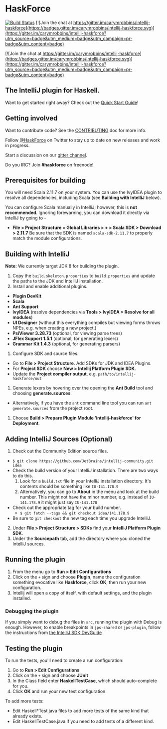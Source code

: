 # HaskForce

[![Build Status](https://travis-ci.org/carymrobbins/intellij-haskforce.svg?branch=master)](https://travis-ci.org/carymrobbins/intellij-haskforce)
[![Join the chat at https://gitter.im/carymrobbins/intellij-haskforce](https://badges.gitter.im/carymrobbins/intellij-haskforce.svg)](https://gitter.im/carymrobbins/intellij-haskforce?utm_source=badge&utm_medium=badge&utm_campaign=pr-badge&utm_content=badge)

[![Join the chat at https://gitter.im/carymrobbins/intellij-haskforce](https://badges.gitter.im/carymrobbins/intellij-haskforce.svg)](https://gitter.im/carymrobbins/intellij-haskforce?utm_source=badge&utm_medium=badge&utm_campaign=pr-badge&utm_content=badge)

## The IntelliJ plugin for Haskell.

Want to get started right away?  Check out the [Quick Start Guide](https://github.com/carymrobbins/intellij-haskforce/wiki/Quick-Start-Guide)!

## Getting involved

Want to contribute code?  See the [CONTRIBUTING](./CONTRIBUTING.md) doc for more info.

Follow [@HaskForce](https://twitter.com/haskforce) on Twitter to stay up to date
on new releases and work in progress.

Start a discussion on our [gitter channel](https://gitter.im/carymrobbins/intellij-haskforce).

Do you IRC?  Join **#haskforce** on freenode!

## Prerequisites for building

You will need Scala 2.11.7 on your system.  You can use the IvyIDEA plugin to resolve all dependencies,
including Scala (see **Building with IntelliJ** below).

You can configure Scala manually in IntelliJ; however, this is **not recommended**.
Ignoring forewarning, you can download it directly via IntelliJ by going to -
  * **File > Project Structure > Global Libraries > + > Scala SDK > Download > 2.11.7**
Be sure that the SDK is named `scala-sdk-2.11.7` to properly match the module configurations.

## Building with IntelliJ

**Note:** We currently target JDK 8 for building the plugin.

1. Copy the `build.skeleton.properties` to `build.properties` and update the paths to the JDK and IntelliJ installation.
1. Install and enable additional plugins.
  * **Plugin DevKit**
  * **Scala**
  * **Ant Support**
  * **IvyIDEA** (resolve dependencies via **Tools > IvyIDEA > Resolve for all modules**)
  * **UI Designer** (without this everything compiles but viewing forms throws NPEs, e.g. when creating a new project.)
  * **PsiViewer 3.28.73** (optional, for viewing parse trees)
  * **JFlex Support 1.5.1** (optional, for generating lexers)
  * **Grammar Kit 1.4.3** (optional, for generating parsers)
1. Configure SDK and source files.
  * Go to **File > Project Structure**.  Add SDKs for JDK and IDEA Plugins.
  * For **Project SDK** choose **New > Intellij Platform Plugin SDK**.
  * Update the **Project compiler output**, e.g. `path/to/intellij-haskforce/out`
1. Generate lexers by hovering over the opening the **Ant Build** tool and choosing **generate.sources**.
  * Alternatively, if you have the `ant` command line tool you can run `ant generate.sources` from the project root.
1. Choose **Build > Prepare Plugin Module 'intellij-haskforce' for Deployment**.

## Adding IntelliJ Sources (Optional)

1. Check out the Community Edition source files.
  * `$ git clone https://github.com/JetBrains/intellij-community.git idea`
  * Check the build version of your IntelliJ installation.  There are two ways to do this.
    1. Look for a `build.txt` file in your IntelliJ installation directory.
       It's contents should be something like `IU-141.178.9`
    1. Alternatively, you can go to **About** in the menu and look at the build number.  This might not have the minor
       number, e.g. instead of `IU-141.178.9` it might just say `IU-141.178`
  * Check out the appropriate tag for your build number.
    * `$ git fetch --tags && git checkout idea/141.178.9`
  * Be sure to `git checkout` the new tag each time you upgrade IntelliJ.
2. Under **File > Project Structure > SDKs** find your **IntelliJ Platform Plugin SDK**.
3. Under the **Sourcepath** tab, add the directory where you cloned the IntelliJ sources.

## Running the plugin

1. From the menu go to **Run > Edit Configurations**
1. Click on the `+` sign and choose **Plugin**, name the configuration something evocative like **Haskforce**, click **OK**, then run your new configuration.
1. Intellij will open a copy of itself, with default settings, and the plugin installed.

### Debugging the plugin

If you simply want to debug the files in `src`, running the plugin with Debug is enough. However, to enable breakpoints in `jps-shared` or `jps-plugin`, follow the instructions from [the IntelliJ SDK DevGuide](http://www.jetbrains.org/intellij/sdk/docs/reference_guide/frameworks_and_external_apis/external_builder_api.html#debugging-a-plugin-for-external-builder)


## Testing the plugin

To run the tests, you'll need to create a run configuration:

1. Go to **Run > Edit Configurations**
1. Click on the `+` sign and choose **JUnit**
1. In the Class field enter **HaskellTestCase**, which should auto-complete for you.
1. Click **OK** and run your new test configuration.


To add more tests:

* Edit Haskell\*Test.java files to add more tests of the same kind that already exists.
* Edit HaskellTestCase.java if you need to add tests of a different kind.

